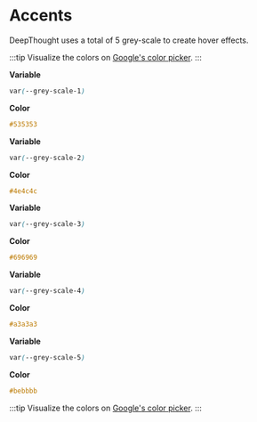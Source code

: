 # Accents

DeepThought uses a total of 5 grey-scale to create hover effects.

:::tip
Visualize the colors on [Google's color picker](https://www.google.com/search?channel=fs&client=ubuntu&q=color+picker).
:::

**Variable**

```css
var(--grey-scale-1)
```

**Color**

```css
#535353
```

**Variable**

```css
var(--grey-scale-2)
```

**Color**

```css
#4e4c4c
```

**Variable**

```css
var(--grey-scale-3)
```

**Color**

```css
#696969
```

**Variable**

```css
var(--grey-scale-4)
```

**Color**

```css
#a3a3a3
```

**Variable**

```css
var(--grey-scale-5)
```

**Color**

```css
#bebbbb
```

:::tip
Visualize the colors on [Google's color picker](https://www.google.com/search?channel=fs&client=ubuntu&q=color+picker).
:::
